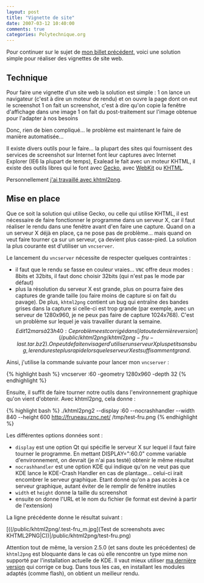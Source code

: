 ```yaml
---
layout: post
title: "Vignette de site"
date: 2007-03-12 10:40:00
comments: true
categories: Polytechnique.org
---
```

Pour continuer sur le sujet de [mon billet précédent](/post/2007/03/10/A-croire-que-certains-le-font-expres), voici une solution simple pour réaliser des vignettes de site web.

<!-- more -->

Technique
---------

Pour faire une vignette d'un site web la solution est simple :
1   on lance un navigateur (c'est à dire un moteur de rendu) et on ouvre la page dont on eut le screenshot
1   on fait un screenshot, c'est à dire qu'on copie la fenêtre d'affichage dans une image
1   on fait du post-traitement sur l'image obtenue pour l'adapter à nos besoins

Donc, rien de bien compliqué... le problème est maintenant le faire de manière automatisée...

Il existe divers outils pour le faire... la plupart des sites qui fournissent des services de screenshot sur Internet font leur captures avec Internet Explorer (IE6 la plupart de temps), Exalead le fait avec un moteur KHTML, il existe des outils libres qui le font avec [Gecko](http://www.hackdiary.com/archives/000055.html), avec [WebKit](http://www.paulhammond.org/webkit2png/) ou [KHTML](http://khtml2png.sourceforge.net/).

Personnellement [j'ai travaillé avec khtml2png](/post/2007/03/10/A-croire-que-certains-le-font-expres).

Mise en place
-------------

Que ce soit la solution qui utilise Gecko, ou celle qui utilise KHTML, il est nécessaire de faire fonctionner le programme dans un serveur X, car il faut réaliser le rendu dans une fenêtre avant d'en faire une capture. Quand on a un serveur X déjà en place, ça ne pose pas de problème... mais quand on veut faire tourner ça sur un serveur, ça devient plus casse-pied. La solution la plus courante est d'utiliser un `vncserver`.

Le lancement du `vncserver` nécessite de respecter quelques contraintes :

*   il faut que le rendu se fasse en couleur vraies... `VNC` offre deux modes : 8bits et 32bits, il faut donc choisir 32bits (qui n'est pas le mode par défaut)
*   plus la résolution du serveur X est grande, plus on pourra faire des captures de grande taille (ou faire moins de capture si on fait du pavage). De plus, `khtml2png` contient un bug qui entraîne des bandes grises dans la capture si celle-ci est trop grande (par exemple, avec un serveur de 1280x960, je ne peux pas faire de capture 1024x768). C'est un problème sur lequel je vais travailler durant la semaine.$$Edit 12 mars à 23h40 : Ce problème est corrigé dans [la toute dernière version](/public/khtml2png/khtml2png-fru-last.tar.bz2). On peut de fait envisager d'utiliser un serveur X plus petit sans bug, le rendu reste plus rapide lorsque le serveur X est suffisamment grand.$$

Ainsi, j'utilise la commande suivante pour lancer mon `vncserver` :

{% highlight bash %}
vncserver :60 -geometry 1280x960 -depth 32
{% endhighlight %}

Ensuite, il suffit de faire tourner notre outils dans l'environnement graphique qu'on vient d'obtenir. Avec khtml2png, cela donne :

{% highlight bash %}
./khtml2png2 --display :60 --nocrashhandler --width 840 --height 600 http://fruneau.rznc.net/ /tmp/test-fru.png
{% endhighlight %}

Les différentes options données sont :

*   `display` est une option Qt qui spécifie le serveur X sur lequel il faut faire tourner le programme. En mettant DISPLAY=":60.0" comme variable d'environnement, on devrait (je n'ai pas testé) obtenir le même résultat
*   `nocrashhandler` est une option KDE qui indique qu'on ne veut pas que KDE lance le KDE-Crash Handler en cas de plantage... celui-ci irait encombrer le serveur graphique. Etant donné qu'on a pas accès à ce serveur graphique, autant éviter de le remplir de fenêtre inutiles
*   `width` et `height` donne la taille du screenshot
*   ensuite on donne l'URL et le nom du fichier (le format est deviné à partir de l'extension)

La ligne précédente donne le résultat suivant :

[((/public/khtml2png/.test-fru_m.jpg](Test de screenshots avec KHTML2PNG|C))|/public/khtml2png/test-fru.png)

Attention tout de même, la version 2.5.0 (et sans doute les précédentes) de `khtml2png` est bloquante dans le cas où elle rencontre un type mime non supporté par l'installation actuelle de KDE. Il vaut mieux utiliser [ma dernière version](/public/khtml2png/khtml2png-fru-last.tar.bz2) qui corrige ce bug. Dans tous les cas, en installant les modules adaptés (comme flash), on obtient un meilleur rendu.
